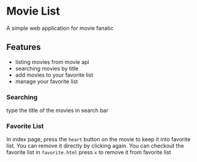 # Movie List
A simple web application for movie fanatic

## Features
- listing movies from movie api
- searching movies by title
- add movies to your favorite list
- manage your favorite list

### Searching
type the title of the movies in search bar
### Favorite List
In index page, press the `heart` button on the movie to keep it into favorite list. You can remove it directly by clicking again.
You can checkout the favorite list in `favorite.html`
press `x` to remove it from favorite list